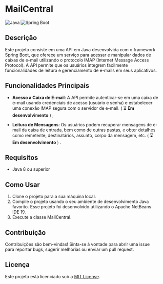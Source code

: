 # MailCentral

![Java](https://img.shields.io/badge/Java-8%2B-blue)
![Spring Boot](https://img.shields.io/badge/Spring_Boot-3.2.3-green)

## Descrição

Este projeto consiste em uma API em Java desenvolvida com o framework Spring Boot, que oferece um serviço para acessar e manipular dados de caixas de e-mail utilizando o protocolo IMAP (Internet Message Access Protocol). A API permite que os usuários integrem facilmente funcionalidades de leitura e gerenciamento de e-mails em seus aplicativos.

## Funcionalidades Principais

- **Acesso a Caixa de E-mail**: A API permite autenticar-se em uma caixa de e-mail usando credenciais de acesso (usuário e senha) e estabelecer uma conexão IMAP segura com o servidor de e-mail. ( :hourglass: **Em desenvolvimento** ) ;

- **Leitura de Mensagens**: Os usuários podem recuperar mensagens de e-mail da caixa de entrada, bem como de outras pastas, e obter detalhes como remetente, destinatários, assunto, corpo da mensagem, etc. ( :hourglass: **Em desenvolvimento** ) .

## Requisitos

- Java 8 ou superior

## Como Usar

1. Clone o projeto para a sua máquina local.
4. Compile o projeto usando o seu ambiente de desenvolvimento Java favorito. Esse projeto foi desenvolvido utilizando o Apache NetBeans IDE 19.
5. Execute a classe MailCentral.

## Contribuição

Contribuições são bem-vindas! Sinta-se à vontade para abrir uma issue para reportar bugs, sugerir melhorias ou enviar um pull request.

## Licença

Este projeto está licenciado sob a [MIT License](LICENSE).
